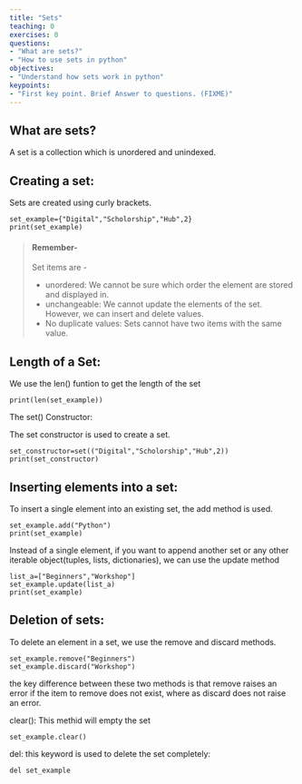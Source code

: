 ```yaml
---
title: "Sets"
teaching: 0
exercises: 0
questions:
- "What are sets?"
- "How to use sets in python"
objectives:
- "Understand how sets work in python"
keypoints:
- "First key point. Brief Answer to questions. (FIXME)"
---
```

## What are sets?
A set is a collection which is unordered and unindexed.

## Creating a set:
Sets are created using curly brackets.

~~~
set_example={"Digital","Scholorship","Hub",2}
print(set_example)
~~~
> #### Remember-   
> Set items are -
> - unordered: We cannot be sure which order the element are stored and displayed in.
> - unchangeable: We cannot update the elements of the set. However, we can insert and delete values.
> - No duplicate values: Sets cannot have two items with the same value.



## Length of a Set:

We use the len() funtion to get the length of the set
~~~
print(len(set_example))
~~~

The set() Constructor:

The set constructor is used to create a set.

~~~
set_constructor=set(("Digital","Scholorship","Hub",2))
print(set_constructor)
~~~

## Inserting elements into a set:

To insert a single element into an existing set, the add method is used.

~~~
set_example.add("Python")
print(set_example)
~~~

Instead of a single element, if you want to append another set or any other iterable object(tuples, lists, dictionaries), we can use the update method

~~~
list_a=["Beginners","Workshop"]
set_example.update(list_a)
print(set_example)
~~~

## Deletion of sets:

To delete an element in a set, we use the remove and discard methods.
~~~
set_example.remove("Beginners")
set_example.discard("Workshop")
~~~
the key difference between these two methods is that remove raises an error if the item to remove does not exist, where as discard does not raise an error.

clear(): This methid will empty the set
~~~
set_example.clear()
~~~

del: this keyword is used to delete the set completely:
~~~
del set_example
~~~

